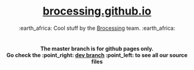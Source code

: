 <h1 align="center"><a href="brocessing.github.io">brocessing.github.io</a></h1>
<div align="center">
:earth_africa: Cool stuff by the <a href="https://github.com/brocessing">Brocessing</a> team. :earth_africa:
</div>

<br/>

<h4 align="center">
The master branch is for github pages only. <br/>
Go check the :point_right: <a href="https://github.com/brocessing/brocessing.github.io/tree/dev">dev branch</a> :point_left: to see all our source files
</h4>
